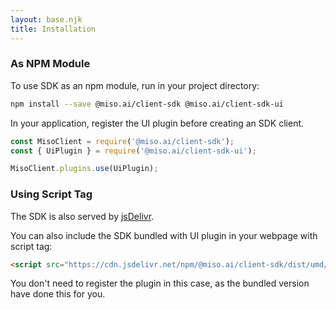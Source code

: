 ```yaml
---
layout: base.njk
title: Installation
---
```


### As NPM Module
To use SDK as an npm module, run in your project directory:

```bash
npm install --save @miso.ai/client-sdk @miso.ai/client-sdk-ui
```

In your application, register the UI plugin before creating an SDK client.

```js
const MisoClient = require('@miso.ai/client-sdk');
const { UiPlugin } = require('@miso.ai/client-sdk-ui');

MisoClient.plugins.use(UiPlugin);
```

### Using Script Tag
The SDK is also served by [jsDelivr](https://www.jsdelivr.com/package/npm/@miso.ai/client-sdk).

You can also include the SDK bundled with UI plugin in your webpage with script tag:

```html
<script src="https://cdn.jsdelivr.net/npm/@miso.ai/client-sdk/dist/umd/miso-with-ui.min.js"></script>
```

You don't need to register the plugin in this case, as the bundled version have done this for you.
